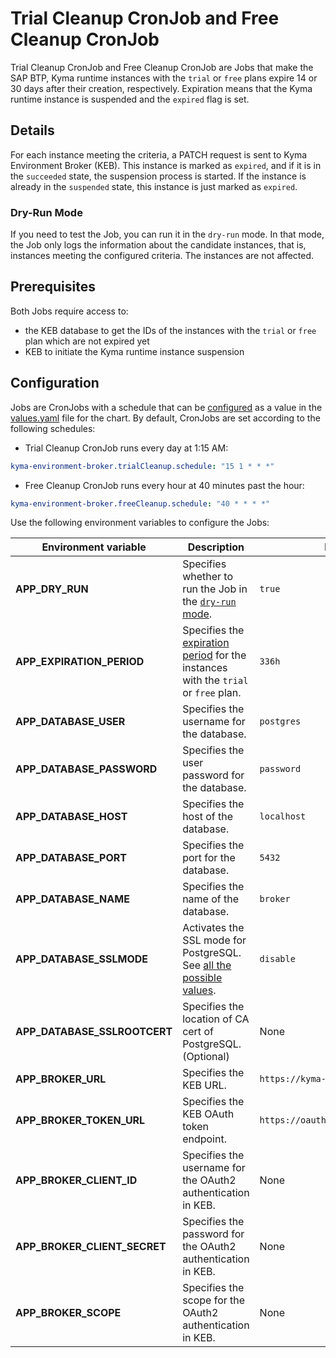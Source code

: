# Trial Cleanup CronJob and Free Cleanup CronJob

Trial Cleanup CronJob and Free Cleanup CronJob are Jobs that make the SAP BTP, Kyma runtime instances with the `trial` or `free` plans expire 14 or 30 days after their creation, respectively.
Expiration means that the Kyma runtime instance is suspended and the `expired` flag is set.

## Details

For each instance meeting the criteria, a PATCH request is sent to Kyma Environment Broker (KEB). This instance is marked as `expired`, and if it is in the `succeeded` state, the suspension process is started.
If the instance is already in the `suspended` state, this instance is just marked as `expired`.

### Dry-Run Mode

If you need to test the Job, you can run it in the `dry-run` mode.
In that mode, the Job only logs the information about the candidate instances, that is, instances meeting the configured criteria. The instances are not affected.

## Prerequisites

Both Jobs require access to:

* the KEB database to get the IDs of the instances with the `trial` or `free` plan which are not expired yet
* KEB to initiate the Kyma runtime instance suspension

## Configuration

Jobs are CronJobs with a schedule that can be [configured](https://kubernetes.io/docs/concepts/workloads/controllers/cron-jobs/#cron-schedule-syntax) as a value in the [values.yaml](../../resources/keb/values.yaml) file for the chart.
By default, CronJobs are set according to the following schedules:

* Trial Cleanup CronJob runs every day at 1:15 AM:

```yaml  
kyma-environment-broker.trialCleanup.schedule: "15 1 * * *"
```

* Free Cleanup CronJob runs every hour at 40 minutes past the hour:

```yaml
kyma-environment-broker.freeCleanup.schedule: "40 * * * *"
```

Use the following environment variables to configure the Jobs:

| Environment variable         | Description                                                                                                                           | Default value                            |
|------------------------------|---------------------------------------------------------------------------------------------------------------------------------------|------------------------------------------|
| **APP_DRY_RUN**              | Specifies whether to run the Job in the [`dry-run` mode](#details).                                                                   | `true`                                   |
| **APP_EXPIRATION_PERIOD**    | Specifies the [expiration period](#trial-cleanup-cronjob-and-free-cleanup-cronjob) for the instances with the `trial` or `free` plan. | `336h`                                   |
| **APP_DATABASE_USER**        | Specifies the username for the database.                                                                                              | `postgres`                               |
| **APP_DATABASE_PASSWORD**    | Specifies the user password for the database.                                                                                         | `password`                               |
| **APP_DATABASE_HOST**        | Specifies the host of the database.                                                                                                   | `localhost`                              |
| **APP_DATABASE_PORT**        | Specifies the port for the database.                                                                                                  | `5432`                                   |
| **APP_DATABASE_NAME**        | Specifies the name of the database.                                                                                                   | `broker`                                 |
| **APP_DATABASE_SSLMODE**     | Activates the SSL mode for PostgreSQL. See [all the possible values](https://www.postgresql.org/docs/9.1/libpq-ssl.html).             | `disable`                                |
| **APP_DATABASE_SSLROOTCERT** | Specifies the location of CA cert of PostgreSQL. (Optional)                                                                           | None                                     |
| **APP_BROKER_URL**           | Specifies the KEB URL.                                                                                                                | `https://kyma-env-broker.kyma.local`     |
| **APP_BROKER_TOKEN_URL**     | Specifies the KEB OAuth token endpoint.                                                                                               | `https://oauth.2kyma.local/oauth2/token` |
| **APP_BROKER_CLIENT_ID**     | Specifies the username for the OAuth2 authentication in KEB.                                                                          | None                                     |
| **APP_BROKER_CLIENT_SECRET** | Specifies the password for the OAuth2 authentication in KEB.                                                                          | None                                     |
| **APP_BROKER_SCOPE**         | Specifies the scope for the OAuth2 authentication in KEB.                                                                             | None                                     |
